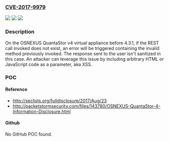 ### [CVE-2017-9979](https://cve.mitre.org/cgi-bin/cvename.cgi?name=CVE-2017-9979)
![](https://img.shields.io/static/v1?label=Product&message=n%2Fa&color=blue)
![](https://img.shields.io/static/v1?label=Version&message=n%2Fa&color=blue)
![](https://img.shields.io/static/v1?label=Vulnerability&message=n%2Fa&color=brighgreen)

### Description

On the OSNEXUS QuantaStor v4 virtual appliance before 4.3.1, if the REST call invoked does not exist, an error will be triggered containing the invalid method previously invoked. The response sent to the user isn't sanitized in this case. An attacker can leverage this issue by including arbitrary HTML or JavaScript code as a parameter, aka XSS.

### POC

#### Reference
- http://seclists.org/fulldisclosure/2017/Aug/23
- http://packetstormsecurity.com/files/143780/OSNEXUS-QuantaStor-4-Information-Disclosure.html

#### Github
No GitHub POC found.

